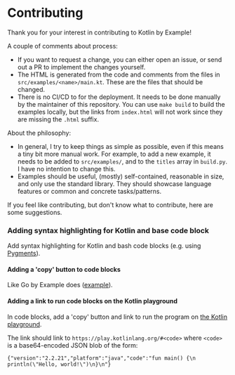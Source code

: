# Contributing

Thank you for your interest in contributing to Kotlin by Example!

A couple of comments about process:
- If you want to request a change, you can either open an issue, or send out a PR to implement the changes yourself.
- The HTML is generated from the code and comments from the files in `src/examples/<name>/main.kt`. These are the files that should be changed.
- There is no CI/CD to for the deployment. It needs to be done manually by the maintainer of this repository. You can use `make build` to build
  the examples locally, but the links from `index.html` will not work since they are missing the `.html` suffix.

About the philosophy:
- In general, I try to keep things as simple as possible, even if this means a tiny bit more manual work. For example, to add a new example,
  it needs to be added to `src/examples/`, and to the `titles` array in `build.py`. I have no intention to change this.
- Examples should be useful, (mostly) self-contained, reasonable in size, and only use the standard library. They should showcase language features or common and concrete tasks/patterns.

If you feel like contributing, but don't know what to contribute, here are some suggestions.

### Adding syntax highlighting for Kotlin and base code block

Add syntax highlighting for Kotlin and bash code blocks (e.g. using [Pygments](https://pygments.org)).


#### Adding a 'copy' button to code blocks

Like Go by Example does ([example](https://gobyexample.com/hello-world)).


#### Adding a link to run code blocks on the Kotlin playground

In code blocks, add a 'copy' button and link to run the program on [the Kotlin playground](https://play.kotlinlang.org).

The link should link to `https://play.kotlinlang.org/#<code>` where `<code>` is a base64-encoded JSON blob of the form:
```
{"version":"2.2.21","platform":"java","code":"fun main() {\n    println(\"Hello, world!\")\n}\n"}
```
